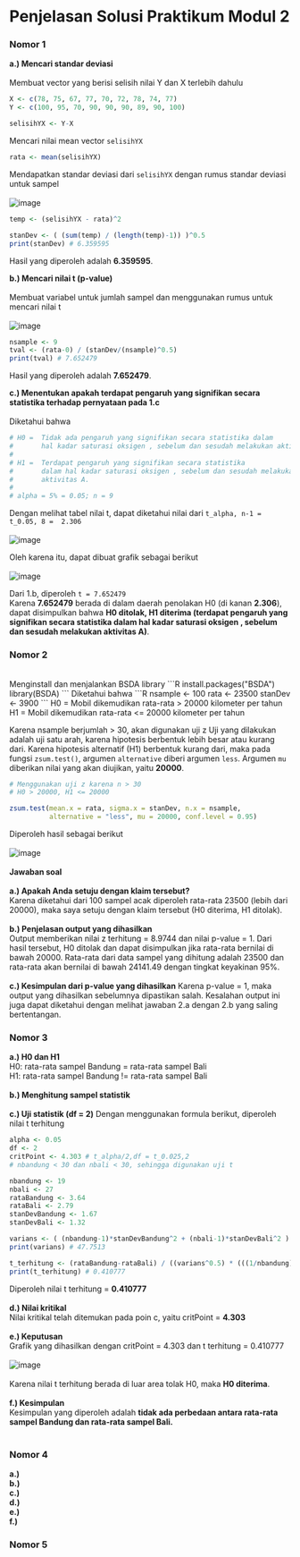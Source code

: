 # Penjelasan Solusi Praktikum Modul 2
### Nomor 1
**a.) Mencari standar deviasi** <br />
<br />
Membuat vector yang berisi selisih nilai Y dan X terlebih dahulu
```R
X <- c(78, 75, 67, 77, 70, 72, 78, 74, 77)
Y <- c(100, 95, 70, 90, 90, 90, 89, 90, 100)

selisihYX <- Y-X
```
Mencari nilai mean vector `selisihYX`
```R
rata <- mean(selisihYX)
```
Mendapatkan standar deviasi dari `selisihYX` dengan rumus standar deviasi untuk sampel <br /> <br />
![image](https://user-images.githubusercontent.com/82187488/170854996-06fbac5c-855b-4134-870b-be69a5e726d2.png)
```R
temp <- (selisihYX - rata)^2

stanDev <- ( (sum(temp) / (length(temp)-1)) )^0.5
print(stanDev) # 6.359595
```
Hasil yang diperoleh adalah **6.359595**. <br />

**b.) Mencari nilai t (p-value)** <br />
<br />
Membuat variabel untuk jumlah sampel dan menggunakan rumus untuk mencari nilai t <br /> <br />
![image](https://user-images.githubusercontent.com/82187488/170860439-8cdfe092-3b4f-488b-a88b-8debd9207610.png) <br />
```R
nsample <- 9
tval <- (rata-0) / (stanDev/(nsample)^0.5)
print(tval) # 7.652479
```
Hasil yang diperoleh adalah **7.652479**. <br />

**c.) Menentukan apakah terdapat pengaruh yang signifikan secara statistika terhadap pernyataan pada 1.c** <br />
<br />
Diketahui bahwa
```R
# H0 =  Tidak ada pengaruh yang signifikan secara statistika dalam 
#       hal kadar saturasi oksigen , sebelum dan sesudah melakukan aktivitas A.
#
# H1 =  Terdapat pengaruh yang signifikan secara statistika
#       dalam hal kadar saturasi oksigen , sebelum dan sesudah melakukan
#       aktivitas A.
#
# alpha = 5% = 0.05; n = 9
```
Dengan melihat tabel nilai t, dapat diketahui nilai dari `t_alpha, n-1 = t_0.05, 8 =  2.306` <br /> <br />
![image](https://user-images.githubusercontent.com/82187488/170863641-32497b37-d213-454a-85fa-e71dbb2816d7.png)

Oleh karena itu, dapat dibuat grafik sebagai berikut <br /> <br />
![image](https://user-images.githubusercontent.com/82187488/170876205-78481d0f-91fc-433c-91bc-f2801bf32ab4.png) <br />

Dari 1.b, diperoleh `t = 7.652479` <br />
Karena **7.652479** berada di dalam daerah penolakan H0 (di kanan **2.306**), dapat disimpulkan bahwa **H0 ditolak, H1 diterima (terdapat pengaruh yang signifikan secara statistika dalam hal kadar saturasi oksigen , sebelum dan sesudah melakukan aktivitas A)**.

### Nomor 2
<br />
Menginstall dan menjalankan BSDA library
```R
install.packages("BSDA")
library(BSDA)
```
Diketahui bahwa
```R
nsample <- 100
rata <- 23500
stanDev <- 3900
```
H0 = Mobil dikemudikan rata-rata > 20000 kilometer per tahun
H1 = Mobil dikemudikan rata-rata <= 20000 kilometer per tahun

Karena nsample berjumlah > 30, akan digunakan uji z
Uji yang dilakukan adalah uji satu arah, karena hipotesis berbentuk lebih besar atau kurang dari. Karena hipotesis alternatif (H1) berbentuk kurang dari, maka pada fungsi `zsum.test()`, argumen `alternative` diberi argumen `less`. Argumen `mu` diberikan nilai yang akan diujikan, yaitu **20000**.
```R
# Menggunakan uji z karena n > 30
# H0 > 20000, H1 <= 20000

zsum.test(mean.x = rata, sigma.x = stanDev, n.x = nsample,  
          alternative = "less", mu = 20000, conf.level = 0.95)
```
Diperoleh hasil sebagai berikut <br /> <br />
![image](https://user-images.githubusercontent.com/82187488/170868484-c7990cdd-2b65-46d7-97b0-9745168f18a2.png) <br />
<br />
**Jawaban soal** <br /> <br />
**a.) Apakah Anda setuju dengan klaim tersebut?** <br />
Karena diketahui dari 100 sampel acak diperoleh rata-rata 23500 (lebih dari 20000), maka saya setuju dengan klaim tersebut (H0 diterima, H1 ditolak). <br /> <br />
**b.) Penjelasan output yang dihasilkan** <br />
Output memberikan nilai z terhitung = 8.9744 dan nilai p-value = 1. Dari hasil tersebut,  H0 ditolak dan dapat disimpulkan jika rata-rata bernilai di bawah 20000. Rata-rata dari data sampel yang dihitung adalah 23500 dan rata-rata akan bernilai di bawah 24141.49 dengan tingkat keyakinan 95%. <br /> <br />
**c.) Kesimpulan dari p-value yang dihasilkan**
Karena p-value = 1, maka output yang dihasilkan sebelumnya dipastikan salah. Kesalahan output ini juga dapat diketahui dengan melihat jawaban 2.a dengan 2.b yang saling bertentangan.

### Nomor 3
**a.) H0 dan H1** <br />
H0: rata-rata sampel Bandung = rata-rata sampel Bali <br />
H1: rata-rata sampel Bandung != rata-rata sampel Bali <br /> <br />
**b.) Menghitung sampel statistik** <br />
<br />
**c.) Uji statistik (df = 2)**
Dengan menggunakan formula berikut, diperoleh nilai t terhitung <br />
```R
alpha <- 0.05
df <- 2
critPoint <- 4.303 # t_alpha/2,df = t_0.025,2
# nbandung < 30 dan nbali < 30, sehingga digunakan uji t

nbandung <- 19
nbali <- 27
rataBandung <- 3.64
rataBali <- 2.79
stanDevBandung <- 1.67
stanDevBali <- 1.32

varians <- ( (nbandung-1)*stanDevBandung^2 + (nbali-1)*stanDevBali^2 ) / df
print(varians) # 47.7513

t_terhitung <- (rataBandung-rataBali) / ((varians^0.5) * (((1/nbandung)+(1/nbali))^0.5))
print(t_terhitung) # 0.410777
```
Diperoleh nilai t terhitung = **0.410777** <br /> <br />
**d.) Nilai kritikal** <br />
Nilai kritikal telah ditemukan pada poin c, yaitu critPoint = **4.303** <br /> <br />
**e.) Keputusan** <br />
Grafik yang dihasilkan dengan critPoint = 4.303 dan t terhitung = 0.410777 <br /> <br />
![image](https://user-images.githubusercontent.com/82187488/170878353-7a73a1e5-807a-44c2-bc03-aee8ecba0e90.png) <br />
<br />
Karena nilai t terhitung berada di luar area tolak H0, maka **H0 diterima**. <br /> <br />
**f.) Kesimpulan** <br /> 
Kesimpulan yang diperoleh adalah **tidak ada perbedaan antara rata-rata sampel Bandung dan rata-rata sampel Bali.** <br /> <br />

### Nomor 4
**a.)** <br />
**b.)** <br />
**c.)** <br />
**d.)** <br />
**e.)** <br />
**f.)** <br />

### Nomor 5 





